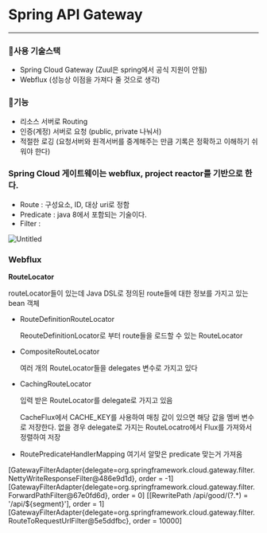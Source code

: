 # Spring API Gateway

--------------------------
### 🔸사용 기술스택
- Spring Cloud Gateway (Zuul은 spring에서 공식 지원이 안됨)
- Webflux (성능상 이점을 가져다 줄 것으로 생각)

### 🔸기능
- 리소스 서버로 Routing
- 인증(계정) 서버로 요청 (public, private 나눠서)
- 적절한 로깅 (요청서버와 원격서버를 중계해주는 만큼 기록은 정확하고 이해하기 쉬워야 한다)


### Spring Cloud 게이트웨이는  webflux, project reactor를 기반으로 한다.

- Route : 구성요소, ID, 대상 uri로 정함
- Predicate : java 8에서 포함되는 기술이다.
- Filter :

![Untitled](https://s3-us-west-2.amazonaws.com/secure.notion-static.com/0ea3653e-34cf-49ca-abb2-617d0d77eb62/Untitled.png)

### Webflux

**RouteLocator**

routeLocator들이 있는데 Java DSL로 정의된 route들에 대한 정보를 가지고 있는 bean 객체

- RouteDefinitionRouteLocator
    
    ReouteDefinitionLocator로 부터 route들을 로드할 수  있는 RouteLocator
    
- CompositeRouteLocator
    
    여러 개의 RouteLocator들을 delegates 변수로 가지고 있다
    
- CachingRouteLocator
    
    입력 받은 RouteLocator를 delegate로 가지고 있음
    
    CacheFlux에서 CACHE_KEY를 사용하여 매칭 값이 있으면 해당 값을 멤버 변수로 저장한다. 없을 경우 delegate로 가지는 RouteLocatro에서 Flux<Route>를 가져와서 정렬하여 저장

- RoutePredicateHandlerMapping
    여기서 알맞은 predicate 맞는거 가져옴

[GatewayFilterAdapter{delegate=org.springframework.cloud.gateway.filter.NettyWriteResponseFilter@486e9d1d}, order = -1]
[GatewayFilterAdapter{delegate=org.springframework.cloud.gateway.filter.ForwardPathFilter@67e0fd6d}, order = 0]
[[RewritePath /api/good/(?<segment>.*) = '/api/${segment}'], order = 1]
[GatewayFilterAdapter{delegate=org.springframework.cloud.gateway.filter.RouteToRequestUrlFilter@5e5ddfbc}, order = 10000]

